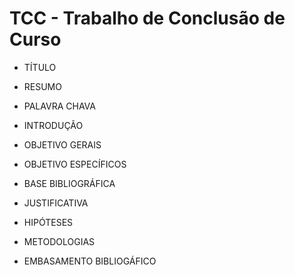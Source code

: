 # TCC - Trabalho de Conclusão de Curso


- TÍTULO

- RESUMO

- PALAVRA CHAVA

- INTRODUÇÃO

- OBJETIVO GERAIS

- OBJETIVO ESPECÍFICOS

- BASE BIBLIOGRÁFICA

- JUSTIFICATIVA

- HIPÓTESES

- METODOLOGIAS

- EMBASAMENTO BIBLIOGÁFICO
